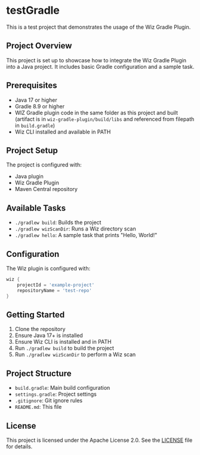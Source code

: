 # testGradle

This is a test project that demonstrates the usage of the Wiz Gradle Plugin.

## Project Overview

This project is set up to showcase how to integrate the Wiz Gradle Plugin into a Java project. It includes basic Gradle configuration and a sample task.

## Prerequisites

- Java 17 or higher
- Gradle 8.9 or higher
- WIZ Gradle plugin code in the same folder as this project and built (artifact is in `wiz-gradle-plugin/build/libs` and referenced from filepath in `build.gradle`)
- Wiz CLI installed and available in PATH

## Project Setup

The project is configured with:
- Java plugin
- Wiz Gradle Plugin
- Maven Central repository

## Available Tasks

- `./gradlew build`: Builds the project
- `./gradlew wizScanDir`: Runs a Wiz directory scan
- `./gradlew hello`: A sample task that prints "Hello, World!"

## Configuration

The Wiz plugin is configured with:
```groovy
wiz {
    projectId = 'example-project'
    repositoryName = 'test-repo'
}
```

## Getting Started

1. Clone the repository
2. Ensure Java 17+ is installed
3. Ensure Wiz CLI is installed and in PATH
4. Run `./gradlew build` to build the project
5. Run `./gradlew wizScanDir` to perform a Wiz scan

## Project Structure

- `build.gradle`: Main build configuration
- `settings.gradle`: Project settings
- `.gitignore`: Git ignore rules
- `README.md`: This file

## License

This project is licensed under the Apache License 2.0. See the [LICENSE](LICENSE) file for details.
